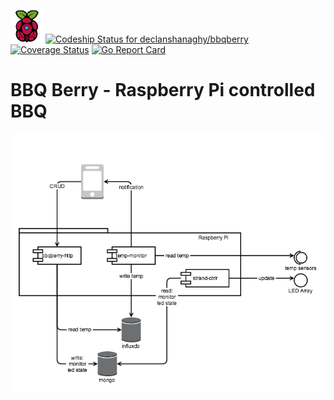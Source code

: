 ![logo](images/modmypi-52x52.png) 
[ ![Codeship Status for declanshanaghy/bbqberry](https://app.codeship.com/projects/86bc4210-9a68-0134-dfda-26ff5e3bc70d/status?branch=master)](https://app.codeship.com/projects/188066)
[![Coverage Status](https://coveralls.io/repos/github/declanshanaghy/bbqberry/badge.svg?branch=master)](https://coveralls.io/github/declanshanaghy/bbqberry?branch=master)
[![Go Report Card](https://goreportcard.com/badge/github.com/declanshanaghy/bbqberry)](https://goreportcard.com/report/github.com/declanshanaghy/bbqberry)

# BBQ Berry - Raspberry Pi controlled BBQ


![System Overview](images/bbq_berry.png)

